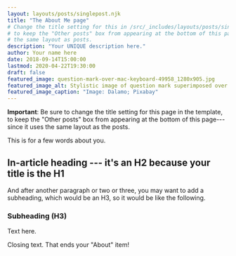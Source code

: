 ```yaml
---
layout: layouts/posts/singlepost.njk
title: "The About Me page"
# Change the title setting for this in /src/_includes/layouts/posts/singlepostherofit.njk
# to keep the "Other posts" box from appearing at the bottom of this page, since it uses 
# the same layout as posts.
description: "Your UNIQUE description here."
author: Your name here
date: 2018-09-14T15:00:00
lastmod: 2020-04-22T19:30:00
draft: false
featured_image: question-mark-over-mac-keyboard-49958_1280x905.jpg
featured_image_alt: Stylistic image of question mark superimposed over computer keyboard
featured_image_caption: "Image: Dalamo; Pixabay"
---
```


**Important**: Be sure to change the title setting for this page in the template, to keep the "Other posts" box from appearing at the bottom of this page---since it uses the same layout as the posts.

This is for a few words about you.

## In-article heading --- it's an H2 because your title is the H1

And after another paragraph or two or three, you may want to add a subheading, which would be an H3, so it would be like the following.

### Subheading (H3)

Text here.

Closing text. That ends your "About" item!